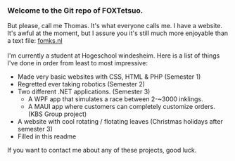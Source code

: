 ### Welcome to the Git repo of FOXTetsuo. 
But please, call me Thomas. It's what everyone calls me.
I have a website. It's awful at the moment, but I assure you it's still much more enjoyable than a text file: [fomks.nl](http://fomks.nl)
<br/><br/>
I'm currently a student at Hogeschool windesheim. Here is a list of things I've done in order from least to most impressive:
- Made very basic websites with CSS, HTML & PHP (Semester 1)
- Regretted ever taking robotics (Semester 2)
- Two different .NET applications. (Semester 3)
  - A WPF app that simulates a race between 2-~3000 inklings.
  - A MAUI app where customers can completely customize orders. (KBS Group project)
- A website with cool rotating / flotating leaves (Christmas holidays after semester 3)
- Filled in this readme

If you want to contact me about any of these projects, good luck.
<!--
**FOXTetsuo/FOXTetsuo** is a ✨ _special_ ✨ repository because its `README.md` (this file) appears on your GitHub profile.

Here are some ideas to get you started:

- 🔭 I’m currently working on ...
- 🌱 I’m currently learning ...
- 👯 I’m looking to collaborate on ...
- 🤔 I’m looking for help with ...
- 💬 Ask me about ...
- 📫 How to reach me: ...
- 😄 Pronouns: ...
- ⚡ Fun fact: ...
-->
